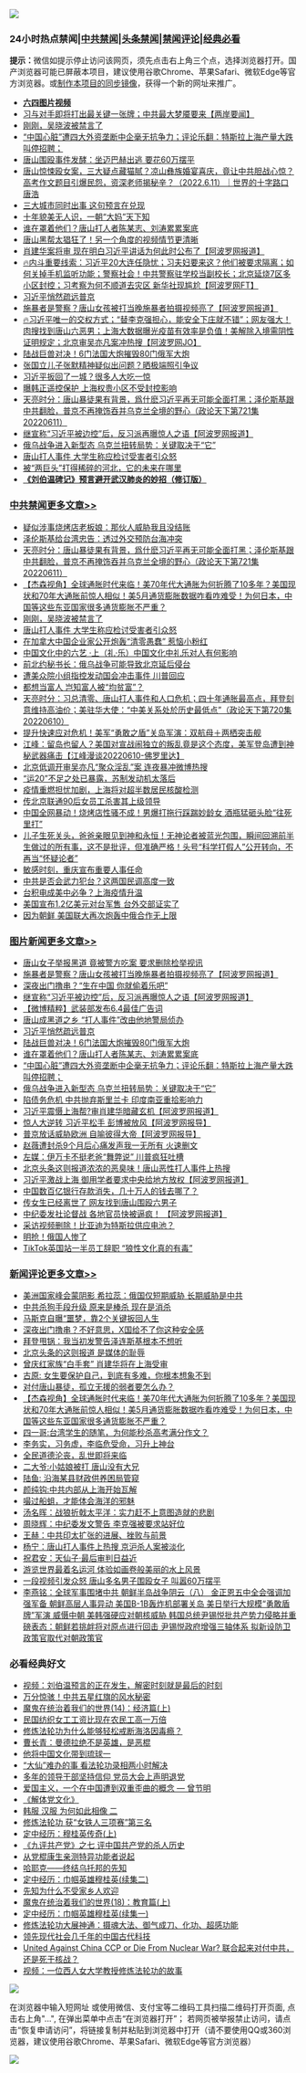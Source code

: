 ![](https://raw.githubusercontent.com/jsvpn/jsproxy/dev/64photo/fqnews-qr.jpg)

<div id="tt">
<h3>24小时热点禁闻|<a href="#%E4%B8%AD%E5%85%B1%E7%A6%81%E9%97%BB%E6%9B%B4%E5%A4%9A%E6%96%87%E7%AB%A0">中共禁闻</a>|<a href="#%E5%9B%BE%E7%89%87%E6%96%B0%E9%97%BB%E6%9B%B4%E5%A4%9A%E6%96%87%E7%AB%A0">头条禁闻</a>|<a href="#%E6%96%B0%E9%97%BB%E8%AF%84%E8%AE%BA%E6%9B%B4%E5%A4%9A%E6%96%87%E7%AB%A0">禁闻评论|<a href="#%E5%BF%85%E7%9C%8B%E7%BB%8F%E5%85%B8%E5%A5%BD%E6%96%87">经典必看</a></h3>
<div><b>提示：</b>微信如提示停止访问该网页，须先点击右上角三个点，选择浏览器打开。国产浏览器可能已屏蔽本项目，建议使用谷歌Chrome、苹果Safari、微软Edge等官方浏览器。或<a href="%E5%88%B6%E4%BD%9Cgit%E7%A6%81%E9%97%BB%E9%95%9C%E5%83%8F.md">制作本项目的同步镜像</a>，获得一个新的网址来推广。</div>
<ul>
<li><b><a href="http://d2.v2rss.gq/64.mp4" target="_blank">六四图片视频</a></b></li>
<li><a href="/bannedvideo/20220611/1744483.md">习与对手即将打出最关键一张牌；中共最大梦魇要来【两岸要闻】</a></li>
<li><a href="/cbnews/20220612/1744572.md">刚刚，吴晓波被禁言了</a></li>
<li><a href="/topimagenews/20220611/1744498.md">“中国心脏”遭四大外资垄断中企毫无抗争力；评论乐翻：特斯拉上海产量大跌叫停招聘；</a></li>
<li><a href="/cnnews/20220612/1744533.md">唐山围殴事件发酵：坐迈巴赫出逃 要花60万摆平</a></li>
<li><a href="/bannedvideo/20220611/1744471.md">唐山惊悚殴女案，三大疑点藏猫腻？凉山彝族婚宴喜庆，竟让中共胆战心惊？高考作文题目引爆民怨，资深老师揭秘辛？（2022.6.11）｜世界的十字路口 唐浩</a></li>
<li><a href="/bannedvideo/20220612/1744561.md">三大城市同时出事  这句预言在兑现</a></li>
<li><a href="/yule/20220612/1744576.md">十年貌美无人识，一朝“大妈”天下知</a></li>
<li><a href="/topimagenews/20220612/1744565.md">谁在罩着他们？唐山打人者陈某志、刘涛累累案底</a></li>
<li><a href="/cnnews/20220612/1744649.md">唐山黑帮太猖狂了！另一个角度的视频情节更清晰</a></li>
<li><a href="/cnnews/20220611/1744511.md">肖建华案将审 现在明白习近平讲话为何此时公布了【阿波罗网报道】</a></li>
<li><a href="/bannedvideo/20220611/1744474.md">🔥内斗重要线索：习近平20大连任隐忧；习夫妇要来这？他们被要求隔离；如何关掉手机监听功能；警察社会！中共警察驻学校当副校长；北京延烧7区多小区封控；习考察为何不顺道去灾区 新华社现尴尬【阿波罗网FT】</a></li>
<li><a href="/topimagenews/20220612/1744604.md">习近平悄然疏远普京</a></li>
<li><a href="/topimagenews/20220612/1744723.md">施暴者是警察？唐山女孩被打当晚施暴者拍摄视频亮了【阿波罗网报道】</a></li>
<li><a href="/bannedvideo/20220612/1744606.md">🔥习近平唯一的交权方式；“替李克强担心，能安全下庄就不错”；网友强大！肉搜找到唐山六恶男；上海大数据曝光疫苗有效率是负值！美解除入境需阴性证明规定；北京审吴亦凡案冲热搜【阿波罗网JO】</a></li>
<li><a href="/topimagenews/20220612/1744566.md">陆战巨兽对决！6门法国大炮摧毁80门俄军大炮</a></li>
<li><a href="/yule/20220612/1744614.md">张国立儿子张默精神疑似出问题？晒极端照引争议</a></li>
<li><a href="/cnnews/20220612/1744665.md">习近平扳回了一城？很多人大吃一惊</a></li>
<li><a href="/bannedvideo/20220611/1744438.md">曝韩正遥控保护 上海权贵小区不受封控影响</a></li>
<li><a href="/cbnews/20220612/1744695.md">天亮时分：唐山暴徒果有背景，爲什麽习近平再无可能全面打黑；泽伦斯基跟中共翻脸，普京不再掩饰吞并乌克兰全境的野心（政论天下第721集 20220611）</a></li>
<li><a href="/topimagenews/20220612/1744698.md">继宣称“习近平被边控”后，反习派再曝惊人之语【阿波罗网报道】</a></li>
<li><a href="/topimagenews/20220611/1744470.md">俄乌战争进入新型态 乌克兰扭转局势：关键取决于“它”</a></li>
<li><a href="/cbnews/20220612/1744532.md">唐山打人事件 大学生称应检讨受害者引众怒</a></li>
<li><a href="/cnnews/20220612/1744613.md">被“两巨头”打得稀碎的河北，它的未来在哪里</a></li>
<li><b><a href="/comments/20200207/1272816.md" target="_blank">《刘伯温碑记》预言避开武汉肺炎的妙招（修订版）</a></b></li>
</ul>
</div>

<div class="catlist">
<h3><a href="/cbnews/" target="_blank">中共禁闻</a><span><a href="/cbnews/" target="_blank" rel="nofollow">更多文章>></a></span></h3>
<ul>
<li><a href="/cbnews/20220612/1744755.md" target="_blank">疑似涉事烧烤店老板娘：那伙人威胁我且没结账</a></li>
<li><a href="/cbnews/20220612/1744724.md" target="_blank">泽伦斯基给台湾忠告：透过外交预防台海冲突</a></li>
<li><a href="/cbnews/20220612/1744695.md" target="_blank">天亮时分：唐山暴徒果有背景，爲什麽习近平再无可能全面打黑；泽伦斯基跟中共翻脸，普京不再掩饰吞并乌克兰全境的野心（政论天下第721集 20220611）</a></li>
<li><a href="/comments/20220612/1744692.md" target="_blank">【杰森视角】全球通胀时代来临！美70年代大通胀为何折腾了10多年？美国现状和70年大通胀前惊人相似！美5月通货膨胀数据咋看咋难受！为何日本，中国等这些东亚国家很多通货膨胀不严重？</a></li>
<li><a href="/cbnews/20220612/1744572.md" target="_blank">刚刚，吴晓波被禁言了</a></li>
<li><a href="/cbnews/20220612/1744532.md" target="_blank">唐山打人事件 大学生称应检讨受害者引众怒</a></li>
<li><a href="/cbnews/20220611/1744526.md" target="_blank">在加拿大中国企业家公开炮轰“清零愚蠢” 惹恼小粉红</a></li>
<li><a href="/comments/20220611/1744476.md" target="_blank">中国文化中的六艺 ·上（礼·乐）中国文化中礼乐对人有何影响</a></li>
<li><a href="/cbnews/20220611/1744453.md" target="_blank">前北约秘书长：俄乌战争可能导致北京延后侵台</a></li>
<li><a href="/cbnews/20220611/1744415.md" target="_blank">遭美众院小组指控发动国会冲击事件 川普回应</a></li>
<li><a href="/cbnews/20220611/1744405.md" target="_blank">都想当富人 岂知富人被“均贫富”？</a></li>
<li><a href="/cbnews/20220611/1744377.md" target="_blank">天亮时分：习总清零、唐山打人事件和人口危机；四十年通胀最高点，拜登刻意维持高油价；美驻华大使：“中美关系处於历史最低点”（政论天下第720集 20220610）</a></li>
<li><a href="/cbnews/20220611/1744361.md" target="_blank">提升快速应对危机！美军“勇敢之盾”关岛军演：双航母＋两栖突击舰</a></li>
<li><a href="/cbnews/20220611/1744310.md" target="_blank">江峰：留岛也留人？美国对宣战闹独立的叛乱竟是这个态度，美军登岛遭到神秘武器痛击【江峰漫谈20220610-佛罗里达】</a></li>
<li><a href="/cbnews/20220611/1744299.md" target="_blank">北京低调开审吴亦凡“聚众淫乱”案 连夜暴冲微博热搜</a></li>
<li><a href="/cbnews/20220611/1744283.md" target="_blank">“运20”不足之处已暴露，苏制发动机太落后</a></li>
<li><a href="/cbnews/20220611/1744233.md" target="_blank">疫情重燃担忧加剧，上海将对超半数居民核酸检测</a></li>
<li><a href="/cbnews/20220611/1744232.md" target="_blank">传北京联通90后女员工杀害其上级领导</a></li>
<li><a href="/cbnews/20220610/1744152.md" target="_blank">中国全网暴动！烧烤店性骚不成！男爆打拖行踩踹妙龄女 酒瓶猛砸头脸“往死里打”</a></li>
<li><a href="/comments/20220610/1744083.md" target="_blank">儿子生死关头，爸爸亲眼见到神和永恒！无神论者被蓝光包围，瞬间回溯前半生做过的所有事，这不是批评，但准确严格！头号“科学打假人”公开转向，不再当“怀疑论者”</a></li>
<li><a href="/cbnews/20220610/1744008.md" target="_blank">敏感时刻，重庆宣布重要人事任命</a></li>
<li><a href="/cbnews/20220610/1743992.md" target="_blank">中共是否会武力犯台？这两国民调高度一致</a></li>
<li><a href="/cbnews/20220610/1743988.md" target="_blank">台积电成美中必争？上海疫情升温</a></li>
<li><a href="/cbnews/20220610/1743883.md" target="_blank">美国宣布1.2亿美元对台军售 台外交部证实了</a></li>
<li><a href="/cbnews/20220610/1743882.md" target="_blank">因为朝鲜 美国联大再次炮轰中俄合作无上限</a></li>

</ul>
</div>
<div class="catlist">
<h3><a href="/topimagenews/" target="_blank">图片新闻</a><span><a href="/topimagenews/" target="_blank" rel="nofollow">更多文章>></a></span></h3>
<ul>
<li><a href="/topimagenews/20220612/1744746.md" target="_blank">唐山女子举报黑道 竟被警方吃案 要求删除检举视讯</a></li>
<li><a href="/topimagenews/20220612/1744723.md" target="_blank">施暴者是警察？唐山女孩被打当晚施暴者拍摄视频亮了【阿波罗网报道】</a></li>
<li><a href="/topimagenews/20220612/1744711.md" target="_blank">深夜出门撸串？“生在中国 你就偷着乐吧”</a></li>
<li><a href="/topimagenews/20220612/1744698.md" target="_blank">继宣称“习近平被边控”后，反习派再曝惊人之语【阿波罗网报道】</a></li>
<li><a href="/topimagenews/20220612/1744697.md" target="_blank">【微博精粹】武装部发布6.4最佳广告词</a></li>
<li><a href="/topimagenews/20220612/1744696.md" target="_blank">唐山成黑道之乡 “打人事件”改由他地警局侦办</a></li>
<li><a href="/topimagenews/20220612/1744604.md" target="_blank">习近平悄然疏远普京</a></li>
<li><a href="/topimagenews/20220612/1744566.md" target="_blank">陆战巨兽对决！6门法国大炮摧毁80门俄军大炮</a></li>
<li><a href="/topimagenews/20220612/1744565.md" target="_blank">谁在罩着他们？唐山打人者陈某志、刘涛累累案底</a></li>
<li><a href="/topimagenews/20220611/1744498.md" target="_blank">“中国心脏”遭四大外资垄断中企毫无抗争力；评论乐翻：特斯拉上海产量大跌叫停招聘；</a></li>
<li><a href="/topimagenews/20220611/1744470.md" target="_blank">俄乌战争进入新型态 乌克兰扭转局势：关键取决于“它”</a></li>
<li><a href="/topimagenews/20220611/1744430.md" target="_blank">陷债务危机 中共抛弃斯里兰卡 印度南亚重拾影响力</a></li>
<li><a href="/topimagenews/20220611/1744417.md" target="_blank">习近平震慑上海帮?审肖建华暗藏玄机【阿波罗网报道】</a></li>
<li><a href="/topimagenews/20220611/1744411.md" target="_blank">惊人大逆转 习近平松手 彭博被放风【阿波罗网报导】</a></li>
<li><a href="/topimagenews/20220611/1744407.md" target="_blank">普京放话威胁欧洲 自喻彼得大帝【阿波罗网报导】</a></li>
<li><a href="/topimagenews/20220611/1744402.md" target="_blank">赵薇遭封杀9个月后心痛发声我一无所有 火速删文</a></li>
<li><a href="/topimagenews/20220611/1744401.md" target="_blank">左媒：伊万卡不挺老爸“舞弊说” 川普疯狂吐槽</a></li>
<li><a href="/topimagenews/20220611/1744392.md" target="_blank">北京头条这则报道浓浓的恶臭味！唐山恶性打人事件上热搜</a></li>
<li><a href="/topimagenews/20220611/1744379.md" target="_blank">习近平激战上海 御用学者要求中央给地方放权【阿波罗网报道】</a></li>
<li><a href="/topimagenews/20220611/1744378.md" target="_blank">中国数百亿银行存款消失，几十万人的钱去哪了？</a></li>
<li><a href="/topimagenews/20220611/1744372.md" target="_blank">传女生已经离世了 网友找到唐山围殴六男子</a></li>
<li><a href="/topimagenews/20220611/1744371.md" target="_blank">中纪委发社论督战 各地官员快被逼疯！ 【阿波罗网报道】</a></li>
<li><a href="/topimagenews/20220611/1744276.md" target="_blank">采访视频删除！比亚迪为特斯拉供应电池？</a></li>
<li><a href="/topimagenews/20220611/1744247.md" target="_blank">明抢！俄国人惨了</a></li>
<li><a href="/topimagenews/20220611/1744241.md" target="_blank">TikTok英国站一半员工辞职 “狼性文化真的有毒”</a></li>

</ul>
</div>
<div class="catlist">
<h3><a href="/comments/" target="_blank">新闻评论</a><span><a href="/comments/" target="_blank" rel="nofollow">更多文章>></a></span></h3>
<ul>
<li><a href="/comments/20220612/1744745.md" target="_blank">美洲国家峰会蒙阴影 希拉蕊：俄国仅短期威胁 长期威胁是中共</a></li>
<li><a href="/comments/20220612/1744737.md" target="_blank">中共杀狗手段升级 原来是棒杀 现在是消杀</a></li>
<li><a href="/comments/20220612/1744731.md" target="_blank">马斯克自曝“噩梦，靠2个关键扳回人生</a></li>
<li><a href="/comments/20220612/1744730.md" target="_blank">深夜出门撸串？不好意思，X国给不了你这种安全感</a></li>
<li><a href="/comments/20220612/1744729.md" target="_blank">拜登甩锅：我当初发警告泽连斯基根本不想听</a></li>
<li><a href="/comments/20220612/1744728.md" target="_blank">北京头条的这则报道 是媒体的耻辱</a></li>
<li><a href="/comments/20220612/1744720.md" target="_blank">曾庆红家族“白手套” 肖建华将在上海受审</a></li>
<li><a href="/comments/20220612/1744700.md" target="_blank">古原: 女生要保护自己，到底有多难，你根本想象不到</a></li>
<li><a href="/comments/20220612/1744699.md" target="_blank">对付唐山暴徒，孤立无援的弱者要怎么办？</a></li>
<li><a href="/comments/20220612/1744692.md" target="_blank">【杰森视角】全球通胀时代来临！美70年代大通胀为何折腾了10多年？美国现状和70年大通胀前惊人相似！美5月通货膨胀数据咋看咋难受！为何日本，中国等这些东亚国家很多通货膨胀不严重？</a></li>
<li><a href="/comments/20220612/1744686.md" target="_blank">四一哥:台湾学生的随笔，为何能秒杀高考满分作文？</a></li>
<li><a href="/comments/20220612/1744685.md" target="_blank">李务实，习务虚，李临危受命，习升上神台</a></li>
<li><a href="/comments/20220612/1744684.md" target="_blank">全民道德沦丧，乱世即将来临</a></li>
<li><a href="/comments/20220612/1744683.md" target="_blank">二大爷:小姑娘被打 唐山没有大兄</a></li>
<li><a href="/comments/20220612/1744682.md" target="_blank">陆鱼: 沿海某县财政供养困局管窥</a></li>
<li><a href="/comments/20220612/1744647.md" target="_blank">颜纯钩:中共内部从上海开始瓦解</a></li>
<li><a href="/comments/20220612/1744643.md" target="_blank">嘬过船蛆，才能体会海洋的邪魅</a></li>
<li><a href="/comments/20220612/1744642.md" target="_blank">汤名晖：战狼折戟太平洋：实力赶不上意图造就的悲剧</a></li>
<li><a href="/comments/20220612/1744624.md" target="_blank">周晓辉：中纪委发文警告 李克强被要求站好位</a></li>
<li><a href="/comments/20220612/1744623.md" target="_blank">王赫：中共印太扩张的进展、挫败与前景</a></li>
<li><a href="/comments/20220612/1744622.md" target="_blank">杨宁：唐山打人事件上热搜 京沪杀人案被淡化</a></li>
<li><a href="/comments/20220612/1744621.md" target="_blank">祝君安：天仙子·最后审判日益近</a></li>
<li><a href="/comments/20220612/1744577.md" target="_blank">游览世界最着名运河 体验如画卷般美丽的水上风景</a></li>
<li><a href="/comments/20220612/1744570.md" target="_blank">一段视频引发众怒 唐山多名男子围殴女子 叫嚣60万摆平</a></li>
<li><a href="/comments/20220612/1744562.md" target="_blank">李燕铭：全球军事围堵中共 朝鲜半岛战争阴云（八） 金正恩五中全会强调加强军备 朝鲜高层人事异动 美国B-1B轰炸机部署关岛 美日举行大规模“勇敢盾牌”军演 威慑中朝 美韩强硬应对朝核威胁 韩国总统尹锡悦批共产势力侵略并重磅表态：朝鲜若挑衅将对原点进行回击 尹锡悦政府增强三轴体系 拟新设防卫政策官取代对朝政策官</a></li>

</ul>
</div>

<div class="catlist">
<h3>必看经典好文</h3>
<ul>
<li><a href="/comments/20200628/1351782.md" target="_blank">视频：刘伯温预言的正在发生，解密时刻就是最后的时刻</a></li>
<li><a href="/ccpdope/20210708/1583079.md" target="_blank">万分惊骇！中共五星红旗的风水秘密</a></li>
<li><a href="/topimagenews/20180605/953415.md" target="_blank">魔鬼在统治着我们的世界(14)：经济篇(上)</a></li>
<li><a href="/lifebaike/20200515/1328783.md" target="_blank">民国纺织女工工资比现在农民工高一万倍</a></li>
<li><a href="/cbnews/20220601/1740227.md" target="_blank">修炼法轮功为什么能够轻松戒断海洛因毒瘾？</a></li>
<li><a href="/comments/20180726/727420.md" target="_blank">曹长青：曼德拉绝不是英雄，是恶棍</a></li>
<li><a href="/bannedvideo/20220425/1724098.md" target="_blank">他将中国文化带到琉球一</a></li>
<li><a href="/cbnews/20210428/1535533.md" target="_blank">“大仙”难办的事  看法轮功录相两小时解决</a></li>
<li><a href="/comments/20210307/1500218.md" target="_blank">多年的领导干部坚持信仰 党员大会上声明退党</a></li>
<li><a href="/comments/20210802/1598599.md" target="_blank">爱国主义，一个在中国遭到双重歪曲的概念 — 曾节明</a></li>
<li><a href="/bookwiki/20130610/138400.md" target="_blank">《解体党文化》</a></li>
<li><a href="/bannedvideo/20220321/1707657.md" target="_blank">韩服 汉服 为何如此相像 二</a></li>
<li><a href="/comments/20210720/1514058.md" target="_blank">修炼法轮功 获“女铁人三项赛”第三名</a></li>
<li><a href="/tculture/xiulian/20151104/467495.md" target="_blank">定中经历：穆桂英传奇(上)</a></li>
<li><a href="/bookonline/20131116/201048.md" target="_blank">《九评共产党》之七 评中国共产党的杀人历史</a></li>
<li><a href="/comments/20210720/1516768.md" target="_blank">从党棍康生亲测特异功能者说起</a></li>
<li><a href="/comments/20220516/1733397.md" target="_blank">哈耶克——终结乌托邦的先知</a></li>
<li><a href="/tculture/20161102/608445.md" target="_blank">定中经历：巾帼英雄穆桂英(续集二)</a></li>
<li><a href="/comments/20200620/1346848.md" target="_blank">先知为什么不受家乡人欢迎</a></li>
<li><a href="/topimagenews/20180701/965109.md" target="_blank">魔鬼在统治着我们的世界(18)：教育篇(上)</a></li>
<li><a href="/tculture/20161028/606931.md" target="_blank">定中经历：巾帼英雄穆桂英(续集一)</a></li>
<li><a href="/comments/20191203/1234383.md" target="_blank">修炼法轮功大展神通：摄魂大法、御气成刀、化功、超感功能</a></li>
<li><a href="/comments/20220329/1711799.md" target="_blank">领先现代社会几千年的中国古代科技</a></li>
<li><a href="/comments/20200820/1451960.md" target="_blank">United Against China CCP or Die From Nuclear War? 联合起来对付中共，还是死于核战？</a></li>
<li><a href="/comments/20220529/1739017.md" target="_blank">视频：一位西人女大学教授修炼法轮功的故事</a></li>

</ul>
</div>

![](https://raw.githubusercontent.com/jsvpn/jsproxy/dev/64photo/fqnews-qr.jpg)

在浏览器中输入短网址 或使用微信、支付宝等二维码工具扫描二维码打开页面, 点击右上角"...", 在弹出菜单中点击“在浏览器打开”； 若网页被举报禁止访问，请点击“恢复申请访问”，将链接复制并粘贴到浏览器中打开（请不要使用QQ或360浏览器，建议使用谷歌Chrome、苹果Safari、微软Edge等官方浏览器）

![](https://raw.githubusercontent.com/jsvpn/jsproxy/dev/64photo/wx.jpg)